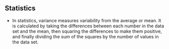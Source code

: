 ## Statistics

- In statistics, variance measures variability from the average or mean. It is calculated by taking the differences between each number in the data set and the mean, then squaring the differences to make them positive, and finally dividing the sum of the squares by the number of values in the data set.